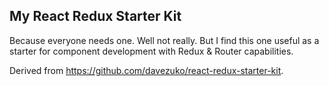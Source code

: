 My React Redux Starter Kit
--------------------------

Because everyone needs one. Well not really. But I find this one
useful as a starter for component development with Redux & Router
capabilities.

Derived from https://github.com/davezuko/react-redux-starter-kit.
